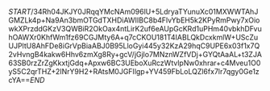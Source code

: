$START$/34Rh04JKJY0JRqqYMcNAm096lU+5LdryaTYunuXc01MXWWTAhJGMZLk4p+Na9An3bmOTGdTXHDiAWIIBC8b4FlvYbEH5k2KPyRmPwy7xOiowkXPrzddGKzV3QWBiR2OkOax4ntLirK2uf6eAUpGcKRd1uPHm40vbkhDFvuhOAWXr0KhfWm1fz69CGJMty6A+q7cCKOU181T4IABLQkDcxkmlW+UScZuUJPltU8AhFDe8iGrVpBiaABJ0B95LloGyi445y32KzA29hqC9UPE6x03f1x7Q2vHvngB4kakw6Hhv6zmXg8Ry+gcV/jGjlo7MNznWZfVDj+GYQtAaAL+t3ZJA63SB0rzZrZgKkxtjGdq+Apxw6BC3UEboXuRczWtvlpNw0xhrar+c4Mveu1O0yS5C2qrTHZ+2INrY9H2+RAtsM0JGFIlgp+YV459FbLoLQZl6fx7lr7qgy0Ge1zcYA==$END$